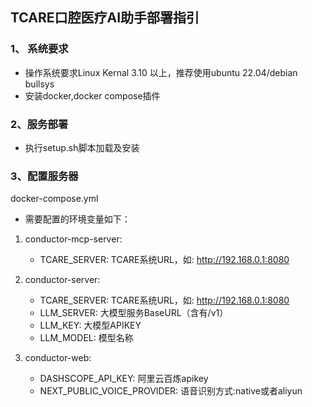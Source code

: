 ## TCARE口腔医疗AI助手部署指引

### 1、 系统要求

- 操作系统要求Linux Kernal 3.10 以上，推荐使用ubuntu 22.04/debian bullsys
- 安装docker,docker compose插件

### 2、服务部署

- 执行setup.sh脚本加载及安装

### 3、配置服务器

docker-compose.yml

- 需要配置的环境变量如下：

1. conductor-mcp-server:

    - TCARE_SERVER: TCARE系统URL，如: http://192.168.0.1:8080

2. conductor-server:
    - TCARE_SERVER: TCARE系统URL，如: http://192.168.0.1:8080
    - LLM_SERVER: 大模型服务BaseURL（含有/v1）
    - LLM_KEY: 大模型APIKEY
    - LLM_MODEL: 模型名称

3. conductor-web:
    - DASHSCOPE_API_KEY: 阿里云百炼apikey
    - NEXT_PUBLIC_VOICE_PROVIDER: 语音识别方式:native或者aliyun

